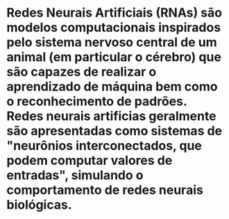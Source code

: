 # Redes Neurais Artificiais (RNAs) são modelos computacionais inspirados pelo sistema nervoso central de um animal (em particular o cérebro) que são capazes de realizar o aprendizado de máquina bem como o reconhecimento de padrões. Redes neurais artificias geralmente são apresentadas como sistemas de "neurônios interconectados, que podem computar valores de entradas", simulando o comportamento de redes neurais biológicas.
